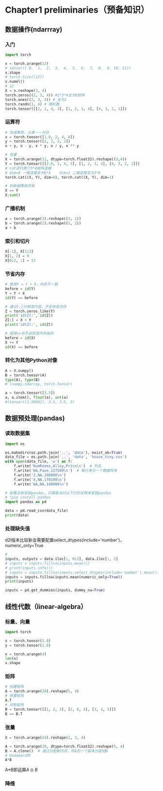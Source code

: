 # Chapter1 preliminaries（预备知识）

## 数据操作(ndarrray)

### 入门
```python
import torch

x = torch.arange(12)
# tensor([ 0,  1,  2,  3,  4,  5,  6,  7,  8,  9, 10, 11])
x.shape
# torch.Size([12])
x.numel()
# 12
X = x.reshape(3, 4)
torch.zeros((2, 3, 4)) #2*3*4全为0矩阵
torch.ones((2, 3, 4)) # 全为1
torch.randn(3, 4) # 随机数
torch.tensor([[2, 1, 4, 3], [1, 2, 3, 4], [4, 3, 2, 1]])
```

### 运算符

```python
# 加减乘除，元素一一对应
x = torch.tensor([1.0, 2, 4, 8])
y = torch.tensor([2, 2, 2, 2])
x + y, x - y, x * y, x / y, x ** y

# 张量
X = torch.arange(12, dtype=torch.float32).reshape((3,4))
Y = torch.tensor([[2.0, 1, 4, 3], [1, 2, 3, 4], [4, 3, 2, 1]])
# cat进行两个3*4矩阵连接
# dim=0 一维连接变为6*4    dim=2 二维连接变为3*8
torch.cat((X, Y), dim=0), torch.cat((X, Y), dim=1)

# 判断相等和求和
X == Y
X.sum()
```

### 广播机制
```python
a = torch.arange(3).reshape((3, 1))
b = torch.arange(2).reshape((1, 2))
a + b
```

### 索引和切片
```python
X[-1], X[1:3]
X[1, 2] = 9
X[0:2, :] = 12
```

### 节省内存
```python
# 使用Y = Y + X，内存不一致
before = id(Y)
Y = Y + X
id(Y) == before

# 通过[:]只修改内容，不会改变内存
Z = torch.zeros_like(Y)
print('id(Z):', id(Z))
Z[:] = X + Y
print('id(Z):', id(Z))

# 使用+=也不会改变内存指向
before = id(X)
X += Y
id(X) == before
```

### 转化为其他Python对像
```python
A = X.numpy()
B = torch.tensor(A)
type(A), type(B)
# (numpy.ndarray, torch.Tensor)

a = torch.tensor([3.5])
a, a.item(), float(a), int(a)
#(tensor([3.5000]), 3.5, 3.5, 3)
```

## 数据预处理(pandas)

### 读取数据集
```python
import os

os.makedirs(os.path.join('..', 'data'), exist_ok=True)
data_file = os.path.join('..', 'data', 'house_tiny.csv')
with open(data_file, 'w') as f:
    f.write('NumRooms,Alley,Price\n')  # 列名
    f.write('NA,Pave,127500\n')  # 每行表示一个数据样本
    f.write('2,NA,106000\n')
    f.write('4,NA,178100\n')
    f.write('NA,NA,140000\n')

# 如果没有安装pandas，只需取消对以下行的注释来安装pandas
# !pip install pandas
import pandas as pd

data = pd.read_csv(data_file)
print(data)
```

### 处理缺失值  
d2l版本比较新会需要配置select_dtypes(include='number')，numeric_only=True
```python
#
inputs, outputs = data.iloc[:, 0:2], data.iloc[:, 2]
# inputs = inputs.fillna(inputs.mean())
# print(inputs.info())
# inputs = inputs.fillna(inputs.select_dtypes(include='number').mean())
inputs = inputs.fillna(inputs.mean(numeric_only=True))
print(inputs)

inputs = pd.get_dummies(inputs, dummy_na=True)
```

## 线性代数（linear-algebra）
### 标量、向量
```python
import torch

x = torch.tensor(3.0)
y = torch.tensor(2.0)

x = torch.arange(4)
len(x)
x.shape
```

### 矩阵
```python
# 创建矩阵
A = torch.arange(20).reshape(5, 4)
# 转置矩阵
A.T
# 对称矩阵
B = torch.tensor([[1, 2, 3], [2, 0, 4], [3, 4, 5]])
B == B.T
```

### 张量
```python
X = torch.arange(24).reshape(2, 3, 4)

A = torch.arange(20, dtype=torch.float32).reshape(5, 4)
B = A.clone()  # 通过分配新内存，将A的一个副本分配给B
# Hadamard积
A*B
```
A*B即运算$A\odot B$

### 降维

